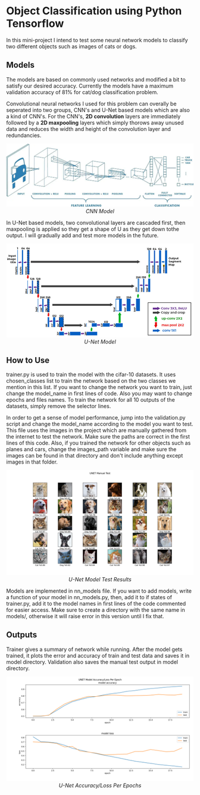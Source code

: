 # Object Classification using Python Tensorflow
In this mini-project I intend to test some neural network models to classify two different objects such as images of cats or dogs. 
## Models
The models are based on commonly used networks and modified a bit to satisfy our desired accuracy. Currently the models have a maximum validation accuracy of 81% for cat/dog classification problem.

Convolutional neural networks I used for this problem can overally be seperated into two groups, CNN's and U-Net based models which are also a kind of CNN's. For the CNN's, **2D convolution** layers are immediately followed by a **2D maxpooling** layers which simply thorows away unused data and reduces the width and height of the convolution layer and redundancies.

<p align="center">
  <img src="Doc/cnn.jpg" alt="cnn" />
  <em>CNN Model</em>
</p>

In U-Net based models, two convolutional layers are cascaded first, then maxpooling is applied so they get a shape of U as they get down tothe output. I will gradually add and test more models in the future.

<p align="center">
  <img src="Doc/unet_1.jpg" alt="cnn" />
  <em>U-Net Model</em>
</p>

## How to Use
trainer.py is used to train the model with the cifar-10 datasets. It uses chosen_classes list to train the network based on the two classes we mention in this list. If you want to change the network you want to train, just change the model_name in first lines of code. Also you may want to change epochs and files names. To train the network for all 10 outputs of the datasets, simply remove the selector lines.

In order to get a sense of model performance, jump into the validation.py script and change the model_name according to the model you want to test. This file uses the images in the project which are manually gathered from the internet to test the network. Make sure the paths are correct in the first lines of this code. Also, if you trained the network for other objects such as planes and cars, change the images_path variable and make sure the images can be found in that directory and don't include anything except images in that folder. 

<p align="center">
  <img src="models/unet/unet_CatDog_Manual_Test.png" alt="resulting test in validation.py with u-net model" />
  <em>U-Net Model Test Results</em>
</p>

Models are implemented in nn_models file. If you want to add models, write a function of your model in nn_models.py, then, add it to if states of trainer.py, add it to the model names in first lines of the code commented for easier access.
Make sure to create a directory with the same name in models/, otherwise it will raise error in this version until I fix that.
## Outputs
Trainer gives a summary of network while running. After the model gets trained, it plots the error and accuracy of train and test data and saves it in model directory. Validation also saves the manual test output in model directory.

<p align="center">
  <img src="models/unet/unet_AccuracyLoss_plot.png" alt="cnn" />
  <em>U-Net Accuracy/Loss Per Epochs</em>
</p>
